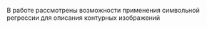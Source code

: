 В работе рассмотрены возможности применения символьной регрессии для описания контурных изображений
